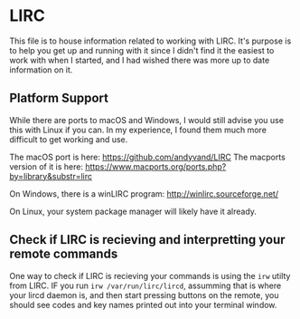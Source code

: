 # LIRC

This file is to house information related to working with LIRC.
It's purpose is to help you get up and running with it since I didn't
find it the easiest to work with when I started, and I had wished there
was more up to date information on it.

## Platform Support

While there are ports to macOS and Windows, I would still advise you use 
this with Linux if you can. In my experience, I found them much more difficult 
to get working and use. 

The macOS port is here: https://github.com/andyvand/LIRC
The macports version of it is here: https://www.macports.org/ports.php?by=library&substr=lirc

On Windows, there is a winLIRC program: http://winlirc.sourceforge.net/

On Linux, your system package manager will likely have it already.

## Check if LIRC is recieving and interpretting your remote commands

One way to check if LIRC is recieving your commands is using the `irw` 
utilty from LIRC. IF you run `irw /var/run/lirc/lircd`, assumming that
is where your lircd daemon is, and then start pressing buttons on the
remote, you should see codes and key names printed out into your 
terminal window.